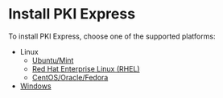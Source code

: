 ﻿# Install PKI Express

To install PKI Express, choose one of the supported platforms:

* Linux
  * [Ubuntu/Mint](linux-ubuntu.md)
  * [Red Hat Enterprise Linux (RHEL)](linux-rhel.md)
  * [CentOS/Oracle/Fedora](linux-centos.md)
* [Windows](windows.md)
